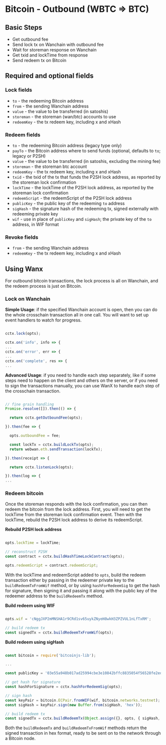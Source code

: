 # Bitcoin - Outbound (WBTC ⇒  BTC)

## Basic Steps

- Get outbound fee
- Send lock tx on Wanchain with outbound fee
- Wait for storeman response on Wanchain
- Get txid and lockTime from response
- Send redeem tx on Bitcoin

## Required and optional fields

### Lock fields

- `to` - the redeeming Bitcoin address
- `from` - the sending Wanchain address
- `value` - the value to be transferred (in satoshis)
- `storeman` - the storeman (wan/btc) accounts to use
- `redeemKey` - the tx redeem key, including x and xHash

### Redeem fields

- `to` - the redeeming Bitcoin address (legacy type only)
- `payTo` - the Bitcoin address where to send funds (optional, defaults to `to`; legacy or P2SH)
- `value` - the value to be transferred (in satoshis, excluding the mining fee)
- `storeman` - the storeman btc account
- `redeemKey` - the tx redeem key, including x and xHash
- `txid` - the txid of the tx that funds the P2SH lock address, as reported by the storeman lock confirmation
- `lockTime` - the lockTime of the P2SH lock address, as reported by the storeman lock confirmation
- `redeemScript` - the redeemScript of the P2SH lock address
- `publicKey` - the public key of the redeeming `to` address
- `sigHash` - the signature hash of the redeeming tx, signed externally with redeeming private key
- `wif` - use in place of `publicKey` and `sigHash`; the private key of the `to` address, in WIF format

### Revoke fields

- `from` - the sending Wanchain address
- `redeemKey` - the tx redeem key, including x and xHash

## Using Wanx

For outbound bitcoin transactions, the lock process is all on Wanchain, and the
redeem process is just on Bitcoin.

### Lock on Wanchain

__Simple Usage__: if the specified Wanchain account is open, then you can do
the whole crosschain transaction all in one call. You will want to set up event
handlers to watch for progress.

```javascript

cctx.lock(opts);

cctx.on('info', info => {
...
cctx.on('error', err => {
...
cctx.on('complete', res => {
...

```

__Advanced Usage__: if you need to handle each step separately, like if some
steps need to happen on the client and others on the server, or if you need to
sign the transactions manually, you can use WanX to handle each step of the
crosschain transaction.

```javascript

// fine grain handling
Promise.resolve([]).then(() => {

  return cctx.getOutboundFee(opts);

}).then(fee => {

  opts.outboundFee = fee;

  const lockTx = cctx.buildLockTx(opts);
  return webwan.eth.sendTransaction(lockTx);

}).then(receipt => {

  return cctx.listenLock(opts);

}).then(log => {
...


```

### Redeem bitcoin

Once the storeman responds with the lock confirmation, you can then redeem the
bitcoin from the lock address. First, you will need to get the lockTime from
the storeman lock confirmation event. Then with the lockTime, rebuild the P2SH
lock address to derive its redeemScript.

__Rebuild P2SH lock address__

```javascript

opts.lockTime = lockTime;

// reconstruct P2SH
const contract = cctx.buildHashTimeLockContract(opts);

opts.redeemScript = contract.redeemScript;

```

With the lockTime and redeemScript added to `opts`, build the redeem
transaction either by passing in the redeemer private key to the
`buildRedeemTxFromWif` method, or by using `hashForRedeemSig` to get the hash
for signature, then signing it and passing it along with the public key of the
redeemer address to the `buildRedeemTx` method.

__Build redeem using WIF__

```javascript

opts.wif = 'cNggJXP2mMNSHA1r9CRd1sv65uykZNyeH8wkH3ZPZVUL1nLfTxRM';

// build redeem tx
const signedTx = cctx.buildRedeemTxFromWif(opts);

```

__Build redeem using sigHash__

```javascript

const bitcoin = require('bitcoinjs-lib');

...

const publicKey = '03e55a948b017ad25994cbe3e10842bffc8835054f56528fe2ed32b9e6ec853e4c';

// get hash for signature
const hashForSignature = cctx.hashForRedeemSig(opts);

// sign hash
const keyPair = bitcoin.ECPair.fromWIF(wif, bitcoin.networks.testnet);
const sigHash = keyPair.sign(new Buffer.from(sigHash, 'hex'));

// build redeem tx
const signedTx = cctx.buildRedeemTx(Object.assign({}, opts, { sigHash, publicKey }));

```

Both the `buildRedeemTx` and `buildRedeemTxFromWif` methods return the signed
transaction in hex format, ready to be sent on to the network through a Bitcoin
node.
